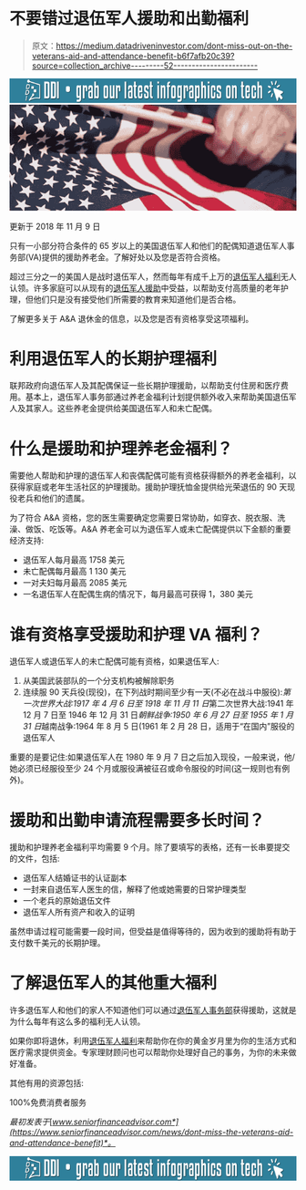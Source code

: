 # 不要错过退伍军人援助和出勤福利

> 原文：<https://medium.datadriveninvestor.com/dont-miss-out-on-the-veterans-aid-and-attendance-benefit-b6f7afb20c39?source=collection_archive---------52----------------------->

[![](img/d55cb04fe027f3bfc974d7d2d19de44f.png)](http://www.track.datadriveninvestor.com/InfoSplit)![](img/aa438c7e21cafa9c2b3101183258fc94.png)

更新于 2018 年 11 月 9 日

只有一小部分符合条件的 65 岁以上的美国退伍军人和他们的配偶知道退伍军人事务部(VA)提供的援助养老金。了解好处以及您是否符合资格。

超过三分之一的美国人是战时退伍军人，然而每年有成千上万的[退伍军人福利](https://www.seniorfinanceadvisor.com/news/veterans-benefits-for-seniors)无人认领。许多家庭可以从现有的[退伍军人援助](https://www.seniorfinanceadvisor.com/resources/retirement-government-resources#VAPrograms)中受益，以帮助支付高质量的老年护理，但他们只是没有接受他们所需要的教育来知道他们是否合格。

了解更多关于 A&A 退休金的信息，以及您是否有资格享受这项福利。

# 利用退伍军人的长期护理福利

联邦政府向退伍军人及其配偶保证一些长期护理援助，以帮助支付住房和医疗费用。基本上，退伍军人事务部通过养老金福利计划提供额外收入来帮助美国退伍军人及其家人。这些养老金提供给美国退伍军人和未亡配偶。

# 什么是援助和护理养老金福利？

需要他人帮助和护理的退伍军人和丧偶配偶可能有资格获得额外的养老金福利，以获得家庭或老年生活社区的护理援助。援助护理抚恤金提供给光荣退伍的 90 天现役老兵和他们的遗属。

为了符合 A&A 资格，您的医生需要确定您需要日常协助，如穿衣、脱衣服、洗澡、做饭、吃饭等。A&A 养老金可以为退伍军人或未亡配偶提供以下金额的重要经济支持:

*   退伍军人每月最高 1758 美元
*   未亡配偶每月最高 1 130 美元
*   一对夫妇每月最高 2085 美元
*   一名退伍军人在配偶生病的情况下，每月最高可获得 1，380 美元

# 谁有资格享受援助和护理 VA 福利？

退伍军人或退伍军人的未亡配偶可能有资格，如果退伍军人:

1.  从美国武装部队的一个分支机构被解除职务
2.  连续服 90 天兵役(现役)，在下列战时期间至少有一天(不必在战斗中服役):*第一次世界大战:1917 年 4 月 6 日至 1918 年 11 月 11 日*第二次世界大战:1941 年 12 月 7 日至 1946 年 12 月 31 日*朝鲜战争:1950 年 6 月 27 日至 1955 年 1 月 31 日*越南战争:1964 年 8 月 5 日(1961 年 2 月 28 日，适用于“在国内”服役的退伍军人

重要的是要记住:如果退伍军人在 1980 年 9 月 7 日之后加入现役，一般来说，他/她必须已经服役至少 24 个月或服役满被征召或命令服役的时间(这一规则也有例外)。

# 援助和出勤申请流程需要多长时间？

援助和护理养老金福利平均需要 9 个月。除了要填写的表格，还有一长串要提交的文件，包括:

*   退伍军人结婚证书的认证副本
*   一封来自退伍军人医生的信，解释了他或她需要的日常护理类型
*   一个老兵的原始退伍文件
*   退伍军人所有资产和收入的证明

虽然申请过程可能需要一段时间，但受益是值得等待的，因为收到的援助将有助于支付数千美元的长期护理。

# 了解退伍军人的其他重大福利

许多退伍军人和他们的家人不知道他们可以通过[退伍军人事务部](https://www.va.gov/)获得援助，这就是为什么每年有这么多的福利无人认领。

如果你即将退休，利用[退伍军人福利](https://www.seniorfinanceadvisor.com/news/veterans-benefits-for-seniors)来帮助你在你的黄金岁月里为你的生活方式和医疗需求提供资金。专家理财顾问也可以帮助你处理好自己的事务，为你的未来做好准备。

其他有用的资源包括:

100%免费消费者服务

*最初发表于*[*www.seniorfinanceadvisor.com*](https://www.seniorfinanceadvisor.com/news/dont-miss-the-veterans-aid-and-attendance-benefit)*。*

[![](img/d55cb04fe027f3bfc974d7d2d19de44f.png)](http://www.track.datadriveninvestor.com/InfoSplit)